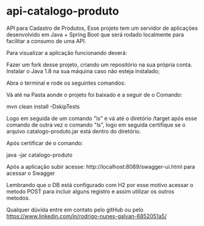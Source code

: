 # api-catalogo-produto

API para Cadastro de Produtos, Esse projeto tem um servidor de aplicações desenvolvido em Java + Spring Boot que será rodado localmente para
facilitar a consumo de uma API.

Para visualizar a aplicação funcionando deverá:

Fazer um fork desse projeto, criando um repositório na sua própria conta.
Instalar o Java 1.8 na sua máquina caso não esteja instalado;

Abra o terminal e rode os seguintes comandos:

Vá até na Pasta aonde o projeto foi baixado e a seguir de o Comando: 

mvn clean install -DskipTests

Logo em seguida de um comando "ls" e vá até o diretório /target após esse comando de outra vez o comando "ls", 
logo em seguida certifique se o arquivo catalogo-produto.jar está dentro do diretório.

Após certificar de o comando:

java -jar catalogo-produto

Após a aplicação subir acesse: http://localhost:8089/swagger-ui.html para acessar o Swagger

Lembrando que o DB está configurado com H2 por esse motivo acessar o metodo POST para incluir alguns registro e assim utilizar os outros metodos.

Qualquer dúvida entre em contato pelo gitHub ou pelo https://www.linkedin.com/in/rodrigo-nunes-galvan-6852051a5/




